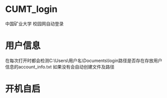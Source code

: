 # CUMT_login
中国矿业大学 校园网自动登录
# 用户信息
在每次打开时都会检测C:\Users\用户名\Documents\login路径是否存在存放用户信息的account_info.txt
如果没有会自动创建文件及路径
# 开机自启
